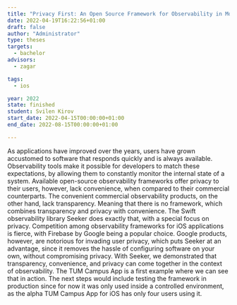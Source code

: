 ```yaml
---
title: "Privacy First: An Open Source Framework for Observability in Modern Applications"
date: 2022-04-19T16:22:56+01:00
draft: false
author: "Administrator"
type: theses
targets:
  - bachelor
advisors:
  - zagar

tags:
  - ios

year: 2022
state: finished
student: Svilen Kirov
start_date: 2022-04-15T00:00:00+01:00
end_date: 2022-08-15T00:00:00+01:00

---
```


As applications have improved over the years, users have grown accustomed to software that responds quickly and is always available. Observability tools make it possible for developers to match these expectations, by allowing them to constantly monitor the internal state of a system. Available open-source observability frameworks offer privacy to their users, however, lack convenience, when compared to their commercial counterparts. The convenient commercial observability products, on the other hand, lack transparency. Meaning that there is no framework, which combines transparency and privacy with convenience. The Swift observability library Seeker does exactly that, with a special focus on privacy. Competition among observability frameworks for iOS applications is fierce, with Firebase by Google being a popular choice. Google products, however, are notorious for invading user privacy, which puts Seeker at an advantage, since it removes the hassle of configuring software on your own, without compromising privacy. With Seeker, we demonstrated that transparency, convenience, and privacy can come together in the context of observability. The TUM Campus App is a first example where we can see that in action. The next steps would include testing the framework in production since for now it was only used inside a controlled environment, as the alpha TUM Campus App for iOS has only four users using it.